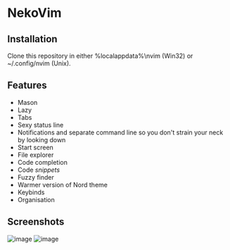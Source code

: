 # NekoVim
## Installation
Clone this repository in either %localappdata%\nvim (Win32) or ~/.config/nvim (Unix).
## Features
* Mason
* Lazy
* Tabs
* Sexy status line
* Notifications and separate command line so you don't strain your neck by looking down
* Start screen
* File explorer
* Code completion
* Code *snippets*
* Fuzzy finder
* Warmer version of Nord theme
* Keybinds
* Organisation
## Screenshots
![image](https://github.com/user-attachments/assets/7825c726-5bda-4435-8c63-659f8c31f320)
![image](https://github.com/user-attachments/assets/4953e235-a14f-44be-adf8-bfc3e0c6cb95)
